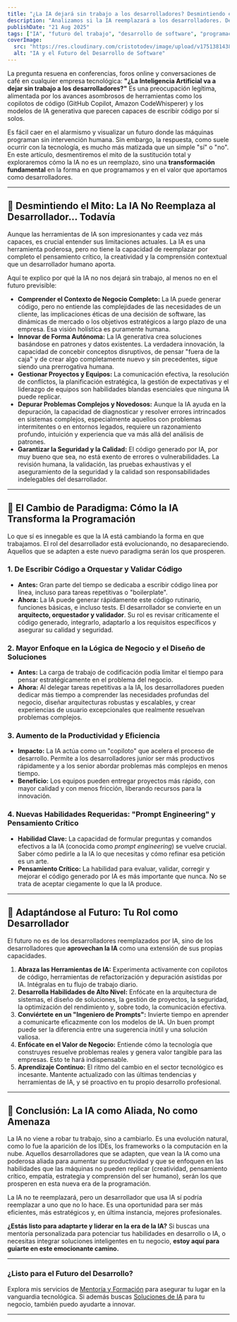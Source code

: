 ```yaml
---
title: "¿La IA dejará sin trabajo a los desarrolladores? Desmintiendo el mito y adaptándose al futuro de la programación"
description: "Analizamos si la IA reemplazará a los desarrolladores. Desmentimos el mito de la eliminación total y explicamos cómo la IA está transformando el rol del programador, enfatizando la adaptación y nuevas oportunidades."
publishDate: "21 Aug 2025"
tags: ["IA", "futuro del trabajo", "desarrollo de software", "programación", "adaptación", "empleo tech", "inteligencia artificial"]
coverImage:
  src: "https://res.cloudinary.com/cristotodev/image/upload/v1751381438/cristotodev/blog/ai-reemplaza-programadores_enx9rs.webp"
  alt: "IA y el Futuro del Desarrollo de Software"
---
```


La pregunta resuena en conferencias, foros online y conversaciones de café en cualquier empresa tecnológica: **"¿La Inteligencia Artificial va a dejar sin trabajo a los desarrolladores?"** Es una preocupación legítima, alimentada por los avances asombrosos de herramientas como los copilotos de código (GitHub Copilot, Amazon CodeWhisperer) y los modelos de IA generativa que parecen capaces de escribir código por sí solos.

Es fácil caer en el alarmismo y visualizar un futuro donde las máquinas programan sin intervención humana. Sin embargo, la respuesta, como suele ocurrir con la tecnología, es mucho más matizada que un simple "sí" o "no". En este artículo, desmentiremos el mito de la sustitución total y exploraremos cómo la IA no es un reemplazo, sino una **transformación fundamental** en la forma en que programamos y en el valor que aportamos como desarrolladores.

---

## 🚫 Desmintiendo el Mito: La IA No Reemplaza al Desarrollador... Todavía

Aunque las herramientas de IA son impresionantes y cada vez más capaces, es crucial entender sus limitaciones actuales. La IA es una herramienta poderosa, pero no tiene la capacidad de reemplazar por completo el pensamiento crítico, la creatividad y la comprensión contextual que un desarrollador humano aporta.

Aquí te explico por qué la IA no nos dejará sin trabajo, al menos no en el futuro previsible:

* **Comprender el Contexto de Negocio Completo:** La IA puede generar código, pero no entiende las complejidades de las necesidades de un cliente, las implicaciones éticas de una decisión de software, las dinámicas de mercado o los objetivos estratégicos a largo plazo de una empresa. Esa visión holística es puramente humana.
* **Innovar de Forma Autónoma:** La IA generativa crea soluciones basándose en patrones y datos existentes. La verdadera innovación, la capacidad de concebir conceptos disruptivos, de pensar "fuera de la caja" y de crear algo completamente nuevo y sin precedentes, sigue siendo una prerrogativa humana.
* **Gestionar Proyectos y Equipos:** La comunicación efectiva, la resolución de conflictos, la planificación estratégica, la gestión de expectativas y el liderazgo de equipos son habilidades blandas esenciales que ninguna IA puede replicar.
* **Depurar Problemas Complejos y Novedosos:** Aunque la IA ayuda en la depuración, la capacidad de diagnosticar y resolver errores intrincados en sistemas complejos, especialmente aquellos con problemas intermitentes o en entornos legados, requiere un razonamiento profundo, intuición y experiencia que va más allá del análisis de patrones.
* **Garantizar la Seguridad y la Calidad:** El código generado por IA, por muy bueno que sea, no está exento de errores o vulnerabilidades. La revisión humana, la validación, las pruebas exhaustivas y el aseguramiento de la seguridad y la calidad son responsabilidades indelegables del desarrollador.

---

## 🔄 El Cambio de Paradigma: Cómo la IA Transforma la Programación

Lo que sí es innegable es que la IA está cambiando la forma en que trabajamos. El rol del desarrollador está evolucionando, no desapareciendo. Aquellos que se adapten a este nuevo paradigma serán los que prosperen.

### 1. De Escribir Código a Orquestar y Validar Código
* **Antes:** Gran parte del tiempo se dedicaba a escribir código línea por línea, incluso para tareas repetitivas o "boilerplate".
* **Ahora:** La IA puede generar rápidamente este código rutinario, funciones básicas, e incluso tests. El desarrollador se convierte en un **arquitecto, orquestador y validador**. Su rol es revisar críticamente el código generado, integrarlo, adaptarlo a los requisitos específicos y asegurar su calidad y seguridad.

### 2. Mayor Enfoque en la Lógica de Negocio y el Diseño de Soluciones
* **Antes:** La carga de trabajo de codificación podía limitar el tiempo para pensar estratégicamente en el problema del negocio.
* **Ahora:** Al delegar tareas repetitivas a la IA, los desarrolladores pueden dedicar más tiempo a comprender las necesidades profundas del negocio, diseñar arquitecturas robustas y escalables, y crear experiencias de usuario excepcionales que realmente resuelvan problemas complejos.

### 3. Aumento de la Productividad y Eficiencia
* **Impacto:** La IA actúa como un "copiloto" que acelera el proceso de desarrollo. Permite a los desarrolladores junior ser más productivos rápidamente y a los senior abordar problemas más complejos en menos tiempo.
* **Beneficio:** Los equipos pueden entregar proyectos más rápido, con mayor calidad y con menos fricción, liberando recursos para la innovación.

### 4. Nuevas Habilidades Requeridas: "Prompt Engineering" y Pensamiento Crítico
* **Habilidad Clave:** La capacidad de formular preguntas y comandos efectivos a la IA (conocida como *prompt engineering*) se vuelve crucial. Saber cómo pedirle a la IA lo que necesitas y cómo refinar esa petición es un arte.
* **Pensamiento Crítico:** La habilidad para evaluar, validar, corregir y mejorar el código generado por IA es más importante que nunca. No se trata de aceptar ciegamente lo que la IA produce.

---

## 🚀 Adaptándose al Futuro: Tu Rol como Desarrollador

El futuro no es de los desarrolladores reemplazados por IA, sino de los desarrolladores que **aprovechan la IA** como una extensión de sus propias capacidades.

1.  **Abraza las Herramientas de IA:** Experimenta activamente con copilotos de código, herramientas de refactorización y depuración asistidas por IA. Intégralas en tu flujo de trabajo diario.
2.  **Desarrolla Habilidades de Alto Nivel:** Enfócate en la arquitectura de sistemas, el diseño de soluciones, la gestión de proyectos, la seguridad, la optimización del rendimiento y, sobre todo, la comunicación efectiva.
3.  **Conviértete en un "Ingeniero de Prompts":** Invierte tiempo en aprender a comunicarte eficazmente con los modelos de IA. Un buen prompt puede ser la diferencia entre una sugerencia inútil y una solución valiosa.
4.  **Enfócate en el Valor de Negocio:** Entiende cómo la tecnología que construyes resuelve problemas reales y genera valor tangible para las empresas. Esto te hará indispensable.
5.  **Aprendizaje Continuo:** El ritmo del cambio en el sector tecnológico es incesante. Mantente actualizado con las últimas tendencias y herramientas de IA, y sé proactivo en tu propio desarrollo profesional.

---

## 🎯 Conclusión: La IA como Aliada, No como Amenaza

La IA no viene a robar tu trabajo, sino a cambiarlo. Es una evolución natural, como lo fue la aparición de los IDEs, los frameworks o la computación en la nube. Aquellos desarrolladores que se adapten, que vean la IA como una poderosa aliada para aumentar su productividad y que se enfoquen en las habilidades que las máquinas no pueden replicar (creatividad, pensamiento crítico, empatía, estrategia y comprensión del ser humano), serán los que prosperen en esta nueva era de la programación.

La IA no te reemplazará, pero un desarrollador que usa IA sí podría reemplazar a uno que no lo hace. Es una oportunidad para ser más eficientes, más estratégicos y, en última instancia, mejores profesionales.

**¿Estás listo para adaptarte y liderar en la era de la IA?** Si buscas una mentoría personalizada para potenciar tus habilidades en desarrollo o IA, o necesitas integrar soluciones inteligentes en tu negocio, **estoy aquí para guiarte en este emocionante camino.**

---
### **¿Listo para el Futuro del Desarrollo?**
Explora mis servicios de [Mentoría y Formación](/services#formacion) para asegurar tu lugar en la vanguardia tecnológica. Si además buscas [Soluciones de IA](/services#ia) para tu negocio, también puedo ayudarte a innovar.

---